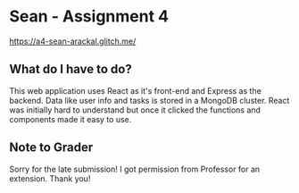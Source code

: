 # Sean - Assignment 4

https://a4-sean-arackal.glitch.me/

## What do I have to do?

This web application uses React as it's front-end and Express as the backend. Data like user info and tasks is stored in a MongoDB cluster. React was initially hard to understand but once it clicked the functions and components made it easy to use.

## Note to Grader

Sorry for the late submission! I got permission from Professor for an extension. Thank you!
